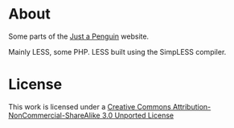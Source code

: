# About

Some parts of the [Just a Penguin](http://www.icj.me) website.

Mainly LESS, some PHP. LESS built using the SimpLESS compiler.

# License

This work is licensed under a [Creative Commons Attribution-NonCommercial-ShareAlike 3.0 Unported License](http://creativecommons.org/licenses/by-nc-sa/3.0/)
